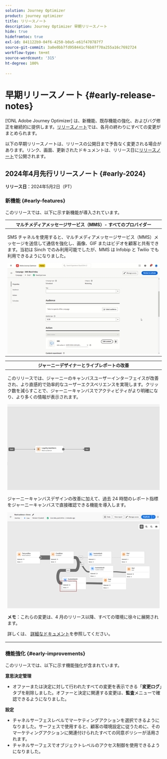 ```yaml
---
solution: Journey Optimizer
product: journey optimizer
title: リリースノート
description: Journey Optimizer 早期リリースノート
hide: true
hidefromtoc: true
exl-id: 841122b9-04f6-4250-b0a5-e61f470787f7
source-git-commit: 3a0e0bb7fd958441cf6b07f70a255a16c7692724
workflow-type: tm+mt
source-wordcount: '315'
ht-degree: 100%

---
```


# 早期リリースノート {#early-release-notes}

[!DNL Adobe Journey Optimizer] は、新機能、既存機能の強化、およびバグ修正を継続的に提供します。[リリースノート](release-notes.md)では、各月の終わりにすべての変更がまとめられます。

以下の早期リリースノートは、リリースの公開日まで予告なく変更される場合があります。リンク、画面、更新されたドキュメントは、リリース日に[リリースノート](release-notes.md)で公開されます。

## 2024年4月先行リリースノート {#early-2024}

**リリース日**：2024年5月2日（PT）

### 新機能 {#early-features}

このリリースでは、以下に示す新機能が導入されています。

<!--table>
<thead>
<tr>
<th><strong>Business rules - Private Beta</strong><br/></th>
</tr>
</thead>
<tbody>
<tr>
<td>
<p>It is now possible to create and apply rule sets to your marketing communications.  </p>
</td>
</tr>
</tbody>
</table-->

<!--table>
<thead>
<tr>
<th><strong>Experience Decisioning - Limited Availability</strong><br/></th>
</tr>
</thead>
<tbody>
<tr>
<td>
<p>Experience Decisioning simplifies personalization by offering a centralized catalog of marketing offers known as 'decision items' and a sophisticated decision engine. This engine leverages rules and ranking criteria to select and present the most relevant decision items to each individual.</p>
<p>These decision items are seamlessly integrated into a wide range of inbound surfaces through the new code-based experience channel, now accessible within Journey Optimizer campaigns. Experience Decisioning decision policies are available for use in code-based experience campaigns only.</p>
<p>Experience Decisioning is currently only available for a set of organizations (Limited Availability). To gain access, contact your Adobe representative.</p>
</td>
</tr>
</tbody>
</table-->

<!--table>
<thead>
<tr>
<th><strong>Personalization - Local Lookups - Multi-Entity Support - Beta</strong><br/></th>
</tr>
</thead>
<tbody>
<tr>
<td>
<p>TBD</p>
</td>
</tr>
</tbody>
</table-->

<table>
<thead>
<tr>
<th><strong>マルチメディアメッセージサービス（MMS）- すべてのプロバイダー</strong><br/></th>
</tr>
</thead>
<tbody>
<tr>
<td>
<p>SMS チャネルを使用すると、マルチメディアメッセージサービス（MMS）メッセージを送信して通信を強化し、画像、GIF またはビデオを顧客と共有できます。当初は Sinch でのみ利用可能でしたが、MMS は Infobip と Twilio でも利用できるようになりました。</p>
<img src="assets/do-not-localize/mms.gif"/>
</td>
</tr>
</tbody>
</table>

<table>
<thead>
<tr>
<th><strong>ジャーニーデザイナーとライブレポートの改善</strong><br/></th>
</tr>
</thead>
<tbody>
<tr>
<td>
<p>このリリースでは、ジャーニーのキャンバスユーザーインターフェイスが改善され、より直感的で効率的なユーザーエクスペリエンスを実現します。クリック数を減らすことで、ジャーニーキャンバスでアクティビティがより明確になり、より多くの情報が表示されます。</p>
<img src="assets/new-canvas3.gif"/>
<p>ジャーニーキャンバスデザインの改善に加えて、過去 24 時間のレポート指標をジャーニーキャンバスで直接確認できる機能を導入します。 </p>
<img src="assets/new-canvas6bis.png"/>
<p><strong>メモ</strong>：これらの変更は、4 月のリリース以降、すべての環境に徐々に展開されます。</p>
<p>詳しくは、 <a href="new-canvas.md">詳細なドキュメント</a>を参照してください。</p>
</td>
</tr>
</tbody>
</table>

<!-- table>
<thead>
<tr>
<th><strong>AI Assistant - Experience Variant Generation - Beta</strong><br/></th>
</tr>
</thead>
<tbody>
<tr>
<td>
<p>Once you have created and personalized your message, take your content to the next level with the AI assistant. You can now use the AI assistant to optimize your message's impact by experimenting with different main titles, and images. Each variant is managed as a unique Treatment, to measure and compare which title effectively generates more clicks.</p>
</td>
</tr>
</tbody>
</table-->

<!--table>
<thead>
<tr>
<th><strong>IP Warmup Workflow - LA</strong><br/></th>
</tr>
</thead>
<tbody>
<tr>
<td>
<p>You can now easily perform IP warmup workflows directly from the Journey Optimizer interface in a standardized and efficient way that follows the best practices for optimal deliverability.</p>
</td>
</tr>
</tbody>
</table-->

<!--table>
<thead>
<tr>
<th><strong>Email Surface Personalization - Private beta </strong><br/></th>
</tr>
</thead>
<tbody>
<tr>
<td>
<p>You can now define dynamic subdomains and personalized header parameters when creating email channel surfaces, for increased flexibility and control over your email settings.</p>
</td>
</tr>
</tbody>
</table-->

### 機能強化 {#early-improvements}

このリリースでは、以下に示す機能強化が含まれています。

<!--
* **Experience Decisioning + Code-based experiences (LA)**: You can now leverage the Experience decisioning feature to use decision items in your code-based campaigns. Note: The Code-based experience channel and Experience decisioning are not available for organizations that have purchased the Adobe Healthcare Shield and Privacy and Security Shield add-on offerings.
-->
<!--
* **Expression Fragments supported for Web and In-App**: Expression fragments are now available for the Web and In-app channels. 
-->


<!--
* **DULE for AJO Channel Surface**: It is now possible to apply a label on certain profile attributes to restrict their usage inside a channel surface through marketing actions.
-->


<!--
* **List-Unsubscribe updates**: Following on the recent Gmail and Yahoo announcements for bulk senders, Journey Optimizer supports the "post/1-click" List-Unsubscribe option. 
-->

<!--


**Experience decisionning**

From beta to LA, the following improvements that have been added:

* You can now leverage context data from Adobe Experience Platform in your decision rules using the **Context data** tab.  
* A new "Manage Experience decisions" permission is now available for the Decision Management resource. It allows you to manage rights related to Experience Decisioning.   
* You can now add multiple capping rules for a given decision item in Experience Decisioning. This allows you to increase the level of control over the way offers are sent.
* You can now create custom reporting dashboards of Experience Decisioning campaigns using [!DNL Customer Journey Analytics].
-->

**意思決定管理**

* オファーまたは決定に対して行われたすべての変更を表示できる「**変更ログ**」タブを削除しました。オファーと決定に関連する変更は、**監査**&#x200B;メニューで確認できるようになりました。


**設定**

* チャネルサーフェスレベルでマーケティングアクションを選択できるようになりました。サーフェスで使用すると、顧客の環境設定に従うために、そのマーケティングアクションに関連付けられたすべての同意ポリシーが活用されます。
* チャネルサーフェスでオブジェクトレベルのアクセス制御を使用できるようになりました。
